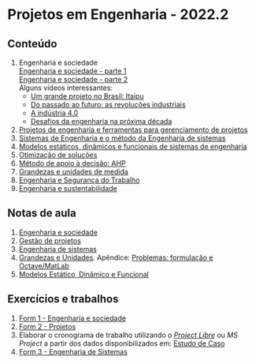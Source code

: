 # Projetos em Engenharia - 2022.2

## Conteúdo   

1. Engenharia e sociedade   
[Engenharia e sociedade - parte 1](des_aulas/des_engenharia-sociedade.pdf)  
[Engenharia e sociedade - parte 2](des_aulas/des_engenharia-sociedade-2.pdf)  
Alguns vídeos interessantes:  
   - [Um grande projeto no Brasil: Itaipu](https://www.youtube.com/watch?v=9uIaa2eOxhc)  
   - [Do passado ao futuro: as revoluções industriais](https://youtu.be/urq74GM5smg)  
   - [A indústria 4.0](https://youtu.be/RPC7yo99Nxs)  
   - [Desafios da engenharia na próxima década](https://www.youtube.com/watch?v=kH96qhxfCpg)  
4.  [Projetos de engenharia e ferramentas para gerenciamento de projetos](des_aulas/gerencia_projetos.pdf)
5.  [Sistemas de Engenharia e o método da Engenharia de sistemas](des_aulas/des_engenharia_sistemas.pdf)
6.  [Modelos estáticos, dinâmicos e funcionais de sistemas de engenharia](des_aulas/des_modelos.pdf)
7.  [Otimização de soluções](des_aulas/des_solucao_otima.pdf)
8.  [Método de apoio à decisão: AHP](des_aulas/des_ahp.pdf)
9.  [Grandezas e unidades de medida](des_aulas/des_grandezas_unidades.pdf)
10. [Engenharia e Segurança do Trabalho](des_aulas/des_seguranca.pdf)
12. [Engenharia e sustentabilidade](des_aulas/des_sustentabilidade.pdf)

## Notas de aula
1. [Engenharia e sociedade](des_aulas/notas/des_engenharia_sociedade.md)
2. [Gestão de projetos](des_aulas/notas/des_projetos.md)
3. [Engenharia de sistemas](des_aulas/notas/des_engenharia_sistemas.md)
4. [Grandezas e Unidades](des_aulas/notas/desafios_nota_grandezas_unidades.pdf). Apêndice: [Problemas: formulação e Octave/MatLab](des_aulas/notas/desafios_nota_grandezas_unidades_apendice.pdf) 
5. [Modelos Estático, Dinâmico e Funcional](des_aulas/notas/NOTA5_Modelos_Estatico_Dinamico_Funcional.pdf)


## Exercícios e trabalhos
1. [Form 1 - Engenharia e sociedade](https://forms.gle/okmUVnRG2TYVJ3oW7)  
2. [Form 2 - Projetos](https://forms.gle/yWAM7SQKV9j9hysZ6)  
3. Elaborar o cronograma de trabalho utilizando o [*Project Libre*](https://sourceforge.net/projects/projectlibre/) ou *MS Project* a partir dos dados disponibilizados em: [Estudo de Caso](des_aulas/gerencia_projetos_case.pdf)
5. [Form 3 - Engenharia de Sistemas](https://forms.gle/nFTRAMy1mqPEPCB8A)

